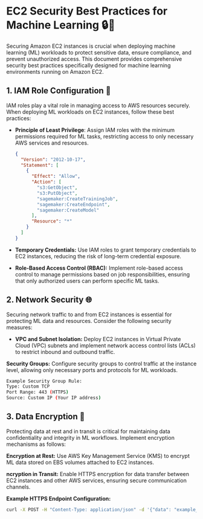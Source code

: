 # EC2 Security Best Practices for Machine Learning 🔒🚀

Securing Amazon EC2 instances is crucial when deploying machine learning (ML) workloads to protect sensitive data, ensure compliance, and prevent unauthorized access. This document provides comprehensive security best practices specifically designed for machine learning environments running on Amazon EC2.

## 1. IAM Role Configuration 🔐

IAM roles play a vital role in managing access to AWS resources securely. When deploying ML workloads on EC2 instances, follow these best practices:

- **Principle of Least Privilege**: Assign IAM roles with the minimum permissions required for ML tasks, restricting access to only necessary AWS services and resources.
  ```json
  {
    "Version": "2012-10-17",
    "Statement": [
      {
        "Effect": "Allow",
        "Action": [
          "s3:GetObject",
          "s3:PutObject",
          "sagemaker:CreateTrainingJob",
          "sagemaker:CreateEndpoint",
          "sagemaker:CreateModel"
        ],
        "Resource": "*"
      }
    ]
  }
  ```

- **Temporary Credentials:** Use IAM roles to grant temporary credentials to EC2 instances, reducing the risk of long-term credential exposure.

- **Role-Based Access Control (RBAC):** Implement role-based access control to manage permissions based on job responsibilities, ensuring that only authorized users can perform specific ML tasks.

## 2. Network Security 🌐

Securing network traffic to and from EC2 instances is essential for protecting ML data and resources. Consider the following security measures:

- **VPC and Subnet Isolation:** Deploy EC2 instances in Virtual Private Cloud (VPC) subnets and implement network access control lists (ACLs) to restrict inbound and outbound traffic.

**Security Groups:** Configure security groups to control traffic at the instance level, allowing only necessary ports and protocols for ML workloads.

```bash
Example Security Group Rule:
Type: Custom TCP
Port Range: 443 (HTTPS)
Source: Custom IP (Your IP address)
```

## 3. Data Encryption 🔐

Protecting data at rest and in transit is critical for maintaining data confidentiality and integrity in ML workflows. Implement encryption mechanisms as follows:

**Encryption at Rest:** Use AWS Key Management Service (KMS) to encrypt ML data stored on EBS volumes attached to EC2 instances.

**ncryption in Transit:** Enable HTTPS encryption for data transfer between EC2 instances and other AWS services, ensuring secure communication channels.

**Example HTTPS Endpoint Configuration:**
```bash
curl -X POST -H "Content-Type: application/json" -d '{"data": "example_data"}' https://your_endpoint_url
```



